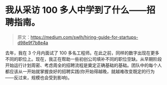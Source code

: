 # 我从采访 100 多人中学到了什么——招聘指南。

> 原文：<https://medium.com/swlh/hiring-guide-for-startups-d98e9f7b8e4a>

去年，我在 3 个月内面试了 100 多名工程师。在此之前，同样的数字出现在更多不同的职位上。现在，我正在帮助一些初创公司填补不同的职位空缺。从早期阶段开始运行计划周密、考虑周全的招聘流程是奠定正确基础的基础。团队中的每个人都应该从一开始就掌握良好的招聘实践(你开始得越晚，就越难改变既定的行为——反过来，规模也会受到影响)。